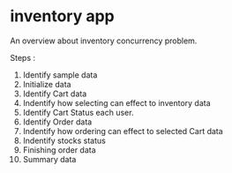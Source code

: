 # inventory app
An overview about inventory concurrency problem.

Steps :
1.  Identify sample data
2.  Initialize data
3.  Identify Cart data
4.  Indentify how selecting can effect to inventory data
5.  Identify Cart Status each user.
6.  Identify Order data
7.  Indentify how ordering can effect to selected Cart data
8.  Indentify stocks status
9.  Finishing order data
10. Summary data
